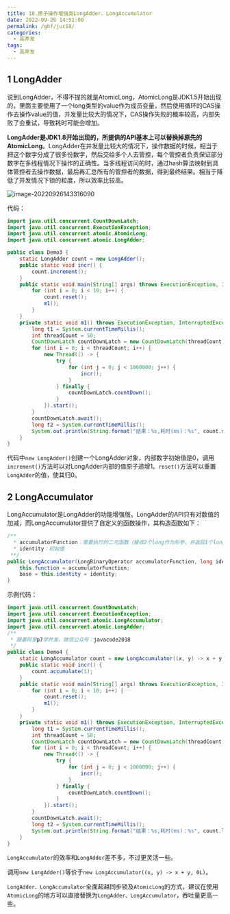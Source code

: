 ```yaml
---
title: 18.原子操作增强类LongAdder、LongAccumulator
date: 2022-09-26 14:51:00
permalink: /gbf/juc18/
categories: 
  - 高并发
tags: 
  - 高并发
---
```


## 1 LongAdder

说到LongAdder，不得不提的就是AtomicLong，AtomicLong是JDK1.5开始出现的，里面主要使用了一个long类型的value作为成员变量，然后使用循环的CAS操作去操作value的值，并发量比较大的情况下，CAS操作失败的概率较高，内部失败了会重试，导致耗时可能会增加。

**LongAdder是JDK1.8开始出现的，所提供的API基本上可以替换掉原先的AtomicLong**。LongAdder在并发量比较大的情况下，操作数据的时候，相当于把这个数字分成了很多份数字，然后交给多个人去管控，每个管控者负责保证部分数字在多线程情况下操作的正确性。当多线程访问的时，通过hash算法映射到具体管控者去操作数据，最后再汇总所有的管控者的数据，得到最终结果。相当于降低了并发情况下锁的粒度，所以效率比较高。

![image-20220926143316090](https://www.lovebetterworld.com:8443/uploads/2022/09/26/633146428fb01.png)

代码：

```java
import java.util.concurrent.CountDownLatch;
import java.util.concurrent.ExecutionException;
import java.util.concurrent.atomic.AtomicLong;
import java.util.concurrent.atomic.LongAdder;

public class Demo3 {
    static LongAdder count = new LongAdder();
    public static void incr() {
        count.increment();
    }
    public static void main(String[] args) throws ExecutionException, InterruptedException {
        for (int i = 0; i < 10; i++) {
            count.reset();
            m1();
        }
    }
    private static void m1() throws ExecutionException, InterruptedException {
        long t1 = System.currentTimeMillis();
        int threadCount = 50;
        CountDownLatch countDownLatch = new CountDownLatch(threadCount);
        for (int i = 0; i < threadCount; i++) {
            new Thread(() -> {
                try {
                    for (int j = 0; j < 1000000; j++) {
                        incr();
                    }
                } finally {
                    countDownLatch.countDown();
                }
            }).start();
        }
        countDownLatch.await();
        long t2 = System.currentTimeMillis();
        System.out.println(String.format("结果：%s,耗时(ms)：%s", count.sum(), (t2 - t1)));
    }
}
```

代码中`new LongAdder()`创建一个LongAdder对象，内部数字初始值是0，调用`increment()`方法可以对LongAdder内部的值原子递增1。`reset()`方法可以重置`LongAdder`的值，使其归0。

## 2 LongAccumulator

LongAccumulator是LongAdder的功能增强版。LongAdder的API只有对数值的加减，而LongAccumulator提供了自定义的函数操作，其构造函数如下：

```java
/**
  * accumulatorFunction：需要执行的二元函数（接收2个long作为形参，并返回1个long）
  * identity：初始值
 **/
public LongAccumulator(LongBinaryOperator accumulatorFunction, long identity) {
    this.function = accumulatorFunction;
    base = this.identity = identity;
}
```

示例代码：

```java
import java.util.concurrent.CountDownLatch;
import java.util.concurrent.ExecutionException;
import java.util.concurrent.atomic.LongAccumulator;
import java.util.concurrent.atomic.LongAdder;
/**
 * 跟着阿里p7学并发，微信公众号：javacode2018
 */
public class Demo4 {
    static LongAccumulator count = new LongAccumulator((x, y) -> x + y, 0L);
    public static void incr() {
        count.accumulate(1);
    }
    public static void main(String[] args) throws ExecutionException, InterruptedException {
        for (int i = 0; i < 10; i++) {
            count.reset();
            m1();
        }
    }
    private static void m1() throws ExecutionException, InterruptedException {
        long t1 = System.currentTimeMillis();
        int threadCount = 50;
        CountDownLatch countDownLatch = new CountDownLatch(threadCount);
        for (int i = 0; i < threadCount; i++) {
            new Thread(() -> {
                try {
                    for (int j = 0; j < 1000000; j++) {
                        incr();
                    }
                } finally {
                    countDownLatch.countDown();
                }
            }).start();
        }
        countDownLatch.await();
        long t2 = System.currentTimeMillis();
        System.out.println(String.format("结果：%s,耗时(ms)：%s", count.longValue(), (t2 - t1)));
    }
}
```

`LongAccumulator`的效率和`LongAdder`差不多，不过更灵活一些。

调用`new LongAdder()`等价于`new LongAccumulator((x, y) -> x + y, 0L)`。

`LongAdder、LongAccumulator`全面超越同步锁及`AtomicLong`的方式，建议在使用`AtomicLong`的地方可以直接替换为`LongAdder、LongAccumulator`，吞吐量更高一些。
